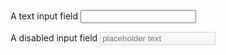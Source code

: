 <div class="au-body">
  <p>
    <label for="text-input-block">A text input field</label>
    <input class="au-text-input au-text-input--block js-focus-me" name="text-input-block" id="text-input-block" type="text">
  </p>

  <p>
    <label for="text-input-block--disabled">A disabled input field</label>
    <input class="au-text-input au-text-input--block js-focus-me" name="text-input-block--disabled" id="text-input-block--disabled" type="text" placeholder="placeholder text" disabled>
  </p>
</div>

